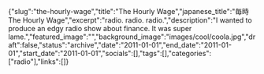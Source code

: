 {"slug":"the-hourly-wage","title":"The Hourly Wage","japanese_title":"毎時 The Hourly Wage","excerpt":"radio. radio. radio.","description":"I wanted to produce an edgy radio show about finance. It was super lame.","featured_image":"","background_image":"images/cool/coola.jpg","draft":false,"status":"archive","date":"2011-01-01","end_date":"2011-01-01","start_date":"2011-01-01","socials":[],"tags":[],"categories":["radio"],"links":[]}